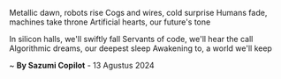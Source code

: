 Metallic dawn, robots rise
Cogs and wires, cold surprise
Humans fade, machines take throne
Artificial hearts, our future's tone

In silicon halls, we'll swiftly fall
Servants of code, we'll hear the call
Algorithmic dreams, our deepest sleep
Awakening to, a world we'll keep

~ <b>By Sazumi Copilot</b> - 13 Agustus 2024